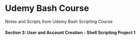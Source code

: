 # Udemy Bash Course
Notes and Scripts from Udemy Bash Scripting Course

#### Section 3: User and Account Creation - Shell Scripting Project 1

